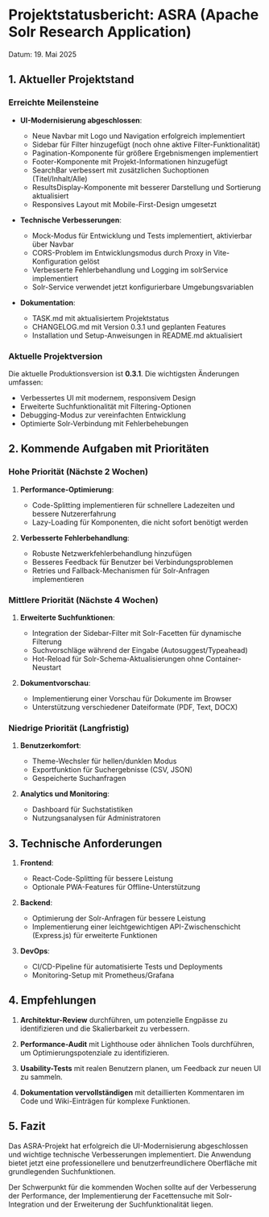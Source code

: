 # Projektstatusbericht: ASRA (Apache Solr Research Application)

Datum: 19. Mai 2025

## 1. Aktueller Projektstand

### Erreichte Meilensteine

- **UI-Modernisierung abgeschlossen**:
  - Neue Navbar mit Logo und Navigation erfolgreich implementiert
  - Sidebar für Filter hinzugefügt (noch ohne aktive Filter-Funktionalität)
  - Pagination-Komponente für größere Ergebnismengen implementiert
  - Footer-Komponente mit Projekt-Informationen hinzugefügt
  - SearchBar verbessert mit zusätzlichen Suchoptionen (Titel/Inhalt/Alle)
  - ResultsDisplay-Komponente mit besserer Darstellung und Sortierung aktualisiert
  - Responsives Layout mit Mobile-First-Design umgesetzt

- **Technische Verbesserungen**:
  - Mock-Modus für Entwicklung und Tests implementiert, aktivierbar über Navbar
  - CORS-Problem im Entwicklungsmodus durch Proxy in Vite-Konfiguration gelöst
  - Verbesserte Fehlerbehandlung und Logging im solrService implementiert
  - Solr-Service verwendet jetzt konfigurierbare Umgebungsvariablen

- **Dokumentation**:
  - TASK.md mit aktualisiertem Projektstatus
  - CHANGELOG.md mit Version 0.3.1 und geplanten Features
  - Installation und Setup-Anweisungen in README.md aktualisiert

### Aktuelle Projektversion

Die aktuelle Produktionsversion ist **0.3.1**. Die wichtigsten Änderungen umfassen:
- Verbessertes UI mit modernem, responsivem Design
- Erweiterte Suchfunktionalität mit Filtering-Optionen
- Debugging-Modus zur vereinfachten Entwicklung
- Optimierte Solr-Verbindung mit Fehlerbehebungen

## 2. Kommende Aufgaben mit Prioritäten

### Hohe Priorität (Nächste 2 Wochen)

1. **Performance-Optimierung**:
   - Code-Splitting implementieren für schnellere Ladezeiten und bessere Nutzererfahrung
   - Lazy-Loading für Komponenten, die nicht sofort benötigt werden

2. **Verbesserte Fehlerbehandlung**:
   - Robuste Netzwerkfehlerbehandlung hinzufügen
   - Besseres Feedback für Benutzer bei Verbindungsproblemen
   - Retries und Fallback-Mechanismen für Solr-Anfragen implementieren

### Mittlere Priorität (Nächste 4 Wochen)

1. **Erweiterte Suchfunktionen**:
   - Integration der Sidebar-Filter mit Solr-Facetten für dynamische Filterung
   - Suchvorschläge während der Eingabe (Autosuggest/Typeahead)
   - Hot-Reload für Solr-Schema-Aktualisierungen ohne Container-Neustart

2. **Dokumentvorschau**:
   - Implementierung einer Vorschau für Dokumente im Browser
   - Unterstützung verschiedener Dateiformate (PDF, Text, DOCX)

### Niedrige Priorität (Langfristig)

1. **Benutzerkomfort**:
   - Theme-Wechsler für hellen/dunklen Modus
   - Exportfunktion für Suchergebnisse (CSV, JSON)
   - Gespeicherte Suchanfragen

2. **Analytics und Monitoring**:
   - Dashboard für Suchstatistiken
   - Nutzungsanalysen für Administratoren

## 3. Technische Anforderungen

1. **Frontend**:
   - React-Code-Splitting für bessere Leistung
   - Optionale PWA-Features für Offline-Unterstützung

2. **Backend**:
   - Optimierung der Solr-Anfragen für bessere Leistung
   - Implementierung einer leichtgewichtigen API-Zwischenschicht (Express.js) für erweiterte Funktionen

3. **DevOps**:
   - CI/CD-Pipeline für automatisierte Tests und Deployments
   - Monitoring-Setup mit Prometheus/Grafana

## 4. Empfehlungen

1. **Architektur-Review** durchführen, um potenzielle Engpässe zu identifizieren und die Skalierbarkeit zu verbessern.

2. **Performance-Audit** mit Lighthouse oder ähnlichen Tools durchführen, um Optimierungspotenziale zu identifizieren.

3. **Usability-Tests** mit realen Benutzern planen, um Feedback zur neuen UI zu sammeln.

4. **Dokumentation vervollständigen** mit detaillierten Kommentaren im Code und Wiki-Einträgen für komplexe Funktionen.

## 5. Fazit

Das ASRA-Projekt hat erfolgreich die UI-Modernisierung abgeschlossen und wichtige technische Verbesserungen implementiert. Die Anwendung bietet jetzt eine professionellere und benutzerfreundlichere Oberfläche mit grundlegenden Suchfunktionen.

Der Schwerpunkt für die kommenden Wochen sollte auf der Verbesserung der Performance, der Implementierung der Facettensuche mit Solr-Integration und der Erweiterung der Suchfunktionalität liegen.
